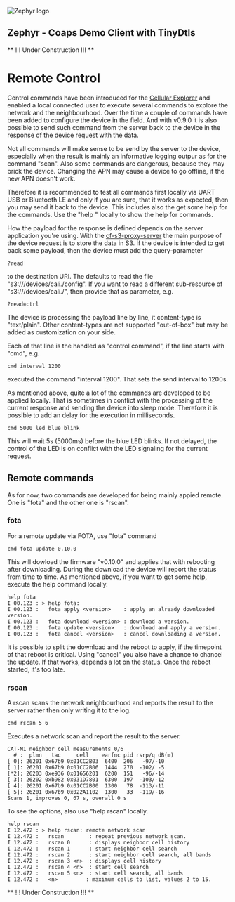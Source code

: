 ![Zephyr logo](https://github.com/zephyrproject-rtos/zephyr/raw/main/doc/_static/images/kite.png)

## Zephyr - Coaps Demo Client with TinyDtls

** !!! Under Construction !!! **

# Remote Control

Control commands have been introduced for the [Cellular Explorer](./CELLULAREXPLORER.md) and enabled a local connected user to execute several commands to explore the network and the neighbourhood. Over the time a couple of commands have been added to configure the device in the field. And with v0.9.0 it is also possible to send such command from the server back to the device in the response of the device request with the data.

Not all commands will make sense to be send by the server to the device, especially when the result is mainly an informative logging outpur as for the command "scan". Also some commands are dangerous, because they may brick the device. Changing the APN may cause a device to go offline, if the new APN doesn't work.

Therefore it is recommended to test all commands first locally via UART USB or Bluetooth LE and only if you are sure, that it works as expected, then you may send it back to the device. This includes also the get some help for the commands. Use the "help <cmd>" locally to show the help for commands.  

How the payload for the response is defined depends on the server application you're using. With the  [cf-s3-proxy-server](https://github.com/eclipse-californium/californium/tree/main/demo-apps/cf-s3-proxy-server) the main purpose of the device request is to store the data in S3. If the device is intended to get back some payload, then the device must add the query-parameter

```
?read
```

to the destination URI. The defaults to read the file "s3://<domain>/devices/cali.<imei>/config". If you want to read a different sub-resource of "s3://<domain>/devices/cali.<imei>/", then provide that as parameter, e.g.

```
?read=ctrl
```

The device is processing the payload line by line, it content-type is "text/plain". Other content-types are not supported "out-of-box" but may be added as customization on your side.

Each of that line is the handled as "control command", if the line starts with "cmd", e.g.

```
cmd interval 1200
```

executed the command "interval 1200". That sets the send interval to 1200s. 

As mentioned above, quite a lot of the commands are developed to be applied locally. That is sometimes in conflict with the processing of the current response and sending the device into sleep mode. Therefore it is possible to add an delay for the execution in milliseconds.

```
cmd 5000 led blue blink
```

This will wait 5s (5000ms) before the blue LED blinks. If not delayed, the control of the LED is on conflict with the LED signaling for the current request.

## Remote commands

As for now, two commands are developed for being mainly appied remote. One is "fota" and the other one is "rscan". 

### fota

For a remote update via FOTA, use "fota" command

```
cmd fota update 0.10.0
```

This will dowload the firmware "v0.10.0" and applies that with rebooting after downloading. During the download the device will report the status from time to time. As mentioned above, if you want to get some help, execute the help command locally.

```
help fota
I 00.123 : > help fota:
I 00.123 :   fota apply <version>    : apply an already downloaded version.
I 00.123 :   fota download <version> : download a version.
I 00.123 :   fota update <version>   : download and apply a version.
I 00.123 :   fota cancel <version>   : cancel downloading a version.
```

It is possible to split the download and the reboot to apply, if the timepoint of that reboot is critical. Using "cancel" you also have a chance to chancel the update. If that works, depends a lot on the status. Once the reboot started, it's too late.

### rscan

A rscan scans the network neighbourhood and reports the result to the server rather then only writing it to the log.

```
cmd rscan 5 6
```

Executes a network scan and report the result to the server.

```
CAT-M1 neighbor cell measurements 0/6
  # :  plmn   tac     cell    earfnc pid rsrp/q dB(m)
[ 0]: 26201 0x67b9 0x01CC2B03  6400  206   -97/-10
[ 1]: 26201 0x67b9 0x01CC2B06  1444  270  -102/ -5
[*2]: 26203 0xe936 0x01656201  6200  151   -96/-14
[ 3]: 26202 0xb982 0x031D7801  6300  197  -103/-12
[ 4]: 26201 0x67b9 0x01CC2B00  1300   78  -113/-11
[ 5]: 26201 0x67b9 0x022A1102  1300   33  -119/-16
Scans 1, improves 0, 67 s, overall 0 s
```

To see the options, also use "help rscan" locally.

```
help rscan
I 12.472 : > help rscan: remote network scan
I 12.472 :   rscan        : repeat previous network scan.
I 12.472 :   rscan 0      : displays neighbor cell history
I 12.472 :   rscan 1      : start neighbor cell search
I 12.472 :   rscan 2      : start neighbor cell search, all bands
I 12.472 :   rscan 3 <n>  : displays cell history
I 12.472 :   rscan 4 <n>  : start cell search
I 12.472 :   rscan 5 <n>  : start cell search, all bands
I 12.472 :   <n>         : maximum cells to list, values 2 to 15.
```

** !!! Under Construction !!! **

